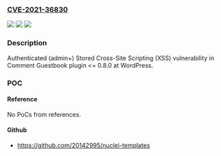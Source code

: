 ### [CVE-2021-36830](https://cve.mitre.org/cgi-bin/cvename.cgi?name=CVE-2021-36830)
![](https://img.shields.io/static/v1?label=Product&message=Comment%20Guestbook%20(WordPress%20plugin)&color=blue)
![](https://img.shields.io/static/v1?label=Version&message=%3C%3D%200.8.0%3C%3D%200.8.0%20&color=brighgreen)
![](https://img.shields.io/static/v1?label=Vulnerability&message=CWE-79%20Cross-site%20Scripting%20(XSS)&color=brighgreen)

### Description

Authenticated (admin+) Stored Cross-Site Scripting (XSS) vulnerability in Comment Guestbook plugin <= 0.8.0 at WordPress.

### POC

#### Reference
No PoCs from references.

#### Github
- https://github.com/20142995/nuclei-templates

